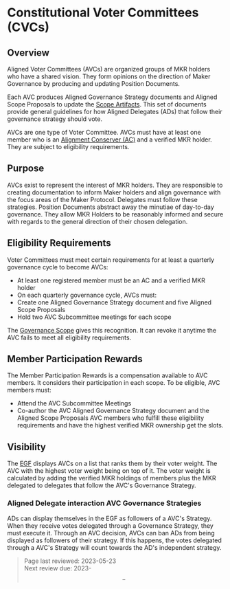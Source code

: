 # Constitutional Voter Committees (CVCs)

## Overview

Aligned Voter Committees (AVCs) are organized groups of MKR holders who have a shared vision. They form opinions on the direction of Maker Governance by producing and updating Position Documents.  

Each AVC produces Aligned Governance Strategy documents and Aligned Scope Proposals to update the [Scope Artifacts](https://endgame.makerdao.com/maker-core/list-of-scopes). This set of documents provide general guidelines for how Aligned Delegates (ADs) that follow their governance strategy should vote.

AVCs are one type of Voter Committee. AVCs must have at least one member who is an [Alignment Conserver (AC)](https://endgame.makerdao.com/maker-core/tbc-governance/constitutional-conservers) and a verified MKR holder. They are subject to eligibility requirements.

## Purpose

AVCs exist to represent the interest of MKR holders. They are responsible to creating documentation to inform Maker holders and align governance with the focus areas of the Maker Protocol. Delegates must follow these strategies.
Position Documents abstract away the minutiae of day-to-day governance. They allow MKR Holders to be reasonably informed and secure with regards to the general direction of their chosen delegation.

## Eligibility Requirements

Voter Committees must meet certain requirements for at least a quarterly governance cycle to become AVCs:
- At least one registered member must be an AC and a verified MKR holder
- On each quarterly governance cycle, AVCs must:
 - Create one Aligned Governance Strategy document and five Aligned Scope Proposals
 - Hold two AVC Subcommittee meetings for each scope

The [Governance Scope](https://mips.makerdao.com/mips/details/MIP113) gives this recognition. It can revoke it anytime the AVC fails to meet all eligibility requirements.

## Member Participation Rewards

The Member Participation Rewards is a compensation available to AVC members. It considers their participation in each scope.
To be eligible, AVC members must:
 - Attend the AVC Subcommittee Meetings
 - Co-author the AVC Aligned Governance Strategy document and the Aligned Scope Proposals
AVC members who fulfill these eligibility requirements and have the highest verified MKR ownership get the slots.


## Visibility
The [EGF](https://mips.makerdao.com/mips/details/MIP110#sentence-summary) displays AVCs on a list that ranks them by their voter weight. The AVC with the highest voter weight being on top of it. The voter weight is calculated by adding the verified MKR holdings of members plus the MKR delegated to delegates that follow the AVC's Governance Strategy.

### Aligned Delegate interaction AVC Governance Strategies
ADs can display themselves in the EGF as followers of a AVC's Strategy. When they receive votes delegated through a Governance Strategy, they must execute it.
Through an AVC decision, AVCs can ban ADs from being displayed as followers of their strategy. If this happens, the votes delegated through a AVC's Strategy will count towards the AD's independent strategy.


>Page last reviewed: 2023-05-23     
>Next review due: 2023-$$-$$
